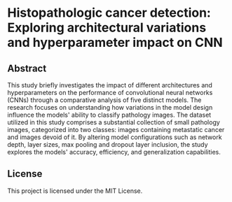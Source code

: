 # Histopathologic cancer detection: Exploring architectural variations and hyperparameter impact on CNN

## Abstract
This study briefly investigates the impact of different architectures and hyperparameters on the performance of convolutional neural networks (CNNs) through a comparative analysis of five distinct models. The research focuses on understanding how variations in the model design influence the models' ability to classify pathology images. The dataset utilized in this study comprises a substantial collection of small pathology images, categorized into two classes: images containing metastatic cancer and images devoid of it. By altering model configurations such as network depth, layer sizes, max pooling and dropout layer inclusion, the study explores the models' accuracy, efficiency, and generalization capabilities.

## License
This project is licensed under the MIT License.
